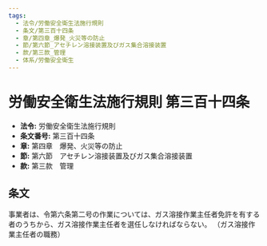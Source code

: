 ```yaml
---
tags:
  - 法令/労働安全衛生法施行規則
  - 条文/第三百十四条
  - 章/第四章_爆発_火災等の防止
  - 節/第六節_アセチレン溶接装置及びガス集合溶接装置
  - 款/第三款_管理
  - 体系/労働安全衛生
---
```

# 労働安全衛生法施行規則 第三百十四条

- **法令:** 労働安全衛生法施行規則
- **条文番号:** 第三百十四条
- **章:** 第四章　爆発、火災等の防止
- **節:** 第六節　アセチレン溶接装置及びガス集合溶接装置
- **款:** 第三款　管理

## 条文
事業者は、令第六条第二号の作業については、ガス溶接作業主任者免許を有する者のうちから、ガス溶接作業主任者を選任しなければならない。
（ガス溶接作業主任者の職務）

